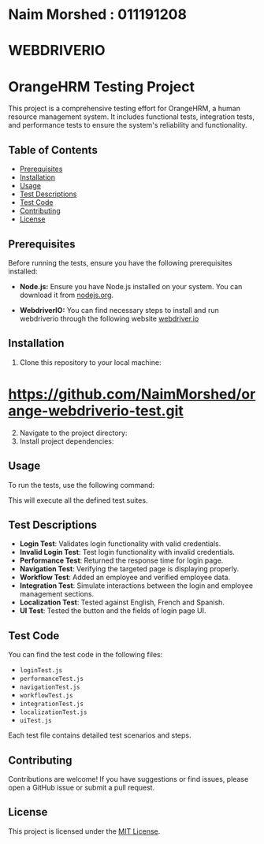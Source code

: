 # Naim Morshed : 011191208
# WEBDRIVERIO

# OrangeHRM Testing Project

This project is a comprehensive testing effort for OrangeHRM, a human resource management system. It includes functional tests, integration tests, and performance tests to ensure the system's reliability and functionality.

## Table of Contents

- [Prerequisites](#prerequisites)
- [Installation](#installation)
- [Usage](#usage)
- [Test Descriptions](#test-descriptions)
- [Test Code](#test-code)
- [Contributing](#contributing)
- [License](#license)

## Prerequisites

Before running the tests, ensure you have the following prerequisites installed:

- **Node.js:** Ensure you have Node.js installed on your system. You can download it from [nodejs.org](https://nodejs.org/).

- **WebdriverIO:** You can find necessary steps to install and run webdriverio through the following website [webdriver.io](https://webdriver.io/docs/gettingstarted/)



## Installation

1. Clone this repository to your local machine: 
# https://github.com/NaimMorshed/orange-webdriverio-test.git
2. Navigate to the project directory:
3. Install project dependencies:

## Usage

To run the tests, use the following command:


This will execute all the defined test suites.

## Test Descriptions

- **Login Test**: Validates login functionality with valid credentials.
- **Invalid Login Test**: Test login functionality with invalid credentials.
- **Performance Test**: Returned the response time for login page.
- **Navigation Test**: Verifying the targeted page is displaying properly.
- **Workflow Test**: Added an employee and verified employee data.
- **Integration Test**: Simulate interactions between the login and employee management sections.
- **Localization Test**: Tested against English, French and Spanish.
- **UI Test**: Tested the button and the fields of login page UI.

## Test Code

You can find the test code in the following files:

- `loginTest.js`
- `performanceTest.js`
- `navigationTest.js`
- `workflowTest.js`
- `integrationTest.js`
- `localizationTest.js`
- `uiTest.js`

Each test file contains detailed test scenarios and steps.

## Contributing

Contributions are welcome! If you have suggestions or find issues, please open a GitHub issue or submit a pull request.

## License

This project is licensed under the [MIT License](LICENSE).
